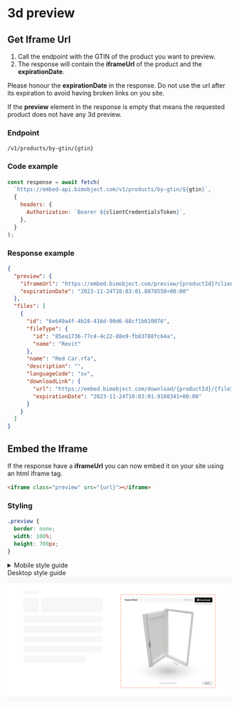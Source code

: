 # 3d preview

## Get Iframe Url

1. Call the endpoint with the GTIN of the product you want to preview.
2. The response will contain the **iframeUrl** of the product and the **expirationDate**.

Please honour the **expirationDate** in the response. Do not use the url after its expiration to avoid having broken links on you site.

If the **preview** element in the response is empty that means the requested product does not have any 3d preview.

### Endpoint

```
/v1/products/by-gtin/{gtin}
```

### Code example

```javascript
const response = await fetch(
  `https://embed-api.bimobject.com/v1/products/by-gtin/${gtin}`,
  {
    headers: {
      Authorization: `Bearer ${clientCredentialsToken}`,
    },
  }
);
```

### Response example

```json
{
  "preview": {
    "iframeUrl": "https://embed.bimobject.com/preview/{productId}?clientId={clientId}",
    "expirationDate": "2023-11-24T10:03:01.8878558+00:00"
  },
  "files": [
    {
      "id": "6e649a4f-4b28-416d-90d6-68cf1b010076",
      "fileType": {
        "id": "85ea1736-77c4-4c22-88e9-fb83788fc64a",
        "name": "Revit"
      },
      "name": "Red Car.rfa",
      "description": "",
      "languageCode": "sv",
      "downloadLink": {
        "url": "https://embed.bimobject.com/download/{productId}/{fileId}?clientId={clientId}",
        "expirationDate": "2023-11-24T10:03:01.9188341+00:00"
      }
    }
  ]
}
```

## Embed the Iframe

If the response have a **iframeUrl** you can now embed it on your site using an html iframe tag.

```html
<iframe class="preview" src="{url}"></iframe>
```

### Styling

```css
.preview {
  border: none;
  width: 100%;
  height: 700px;
}
```

<details><summary>Mobile style guide</summary>

<img src="../../assets/img/embed-preview-example-mobile.png" alt="Example BIMobject mobile 3d preview"/>
<br>

</details

<details><summary>Desktop style guide</summary>

<img src="../../assets/img/embed-preview-example-desktop.png" alt="Example BIMobject desktop 3d preview"/>
<br>

</details

